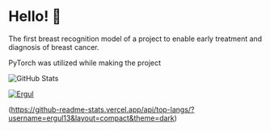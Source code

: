 # Hello! 👋

The first breast recognition model of a project to enable early treatment and diagnosis of breast cancer.

PyTorch was utilized while making the project

![GitHub Stats](https://github-readme-stats.vercel.app/api?username=ergul13&show_icons=true&theme=tokyonight)

[![Ergul](https://github-readme-activity-graph.cyclic.app/graph?username=ergul13&theme=radical)](https://github.com/ashutosh00710/github-readme-activity-graph)

(https://github-readme-stats.vercel.app/api/top-langs/?username=ergul13&layout=compact&theme=dark)


